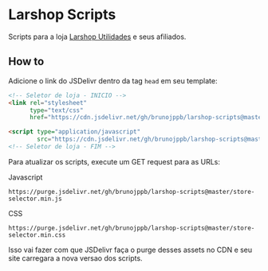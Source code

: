 # Larshop Scripts

Scripts para a loja [Larshop Utilidades](https://www.larshoputilidades.com.br/) e seus afiliados.

## How to

Adicione o link do JSDelivr dentro da tag `head` em seu template:

```html
<!-- Seletor de loja - INICIO -->
<link rel="stylesheet"
      type="text/css"
      href="https://cdn.jsdelivr.net/gh/brunojppb/larshop-scripts@master/store-selector.min.css">

<script type="application/javascript"
        src="https://cdn.jsdelivr.net/gh/brunojppb/larshop-scripts@master/store-selector.min.js"></script>
<!-- Seletor de loja - FIM -->
```

Para atualizar os scripts, execute um GET request para as URLs:

Javascript
```
https://purge.jsdelivr.net/gh/brunojppb/larshop-scripts@master/store-selector.min.js
```

CSS
```
https://purge.jsdelivr.net/gh/brunojppb/larshop-scripts@master/store-selector.min.css
```

Isso vai fazer com que JSDelivr faça o purge desses assets no CDN e seu site carregara a nova versao dos scripts.